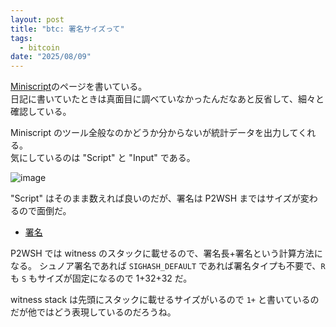 ```yaml
---
layout: post
title: "btc: 署名サイズって"
tags:
  - bitcoin
date: "2025/08/09"
---
```


[Miniscript](https://blog.hirokuma.work/bitcoin/01_basics/miniscript.html)のページを書いている。  
日記に書いていたときは真面目に調べていなかったんだなあと反省して、細々と確認している。

Miniscript のツール全般なのかどうか分からないが統計データを出力してくれる。  
気にしているのは "Script" と "Input" である。

![image](https://blog.hirokuma.work/bitcoin/01_basics/images/miniscript1.png)

"Script" はそのまま数えれば良いのだが、署名は P2WSH まではサイズが変わるので面倒だ。

* [署名](https://blog.hirokuma.work/bitcoin/01_basics/transactions.html#%E7%BD%B2%E5%90%8D)

P2WSH では witness のスタックに載せるので、署名長+署名という計算方法になる。
シュノア署名であれば `SIGHASH_DEFAULT` であれば署名タイプも不要で、`R` も `S` もサイズが固定になるので 1+32+32 だ。

witness stack は先頭にスタックに載せるサイズがいるので `1+` と書いているのだが他ではどう表現しているのだろうね。

